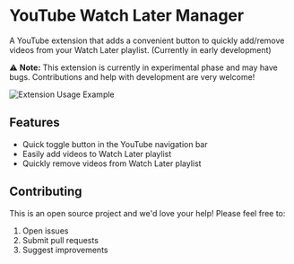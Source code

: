 # YouTube Watch Later Manager

A YouTube extension that adds a convenient button to quickly add/remove videos from your Watch Later playlist. (Currently in early development)

⚠️ **Note:** This extension is currently in experimental phase and may have bugs. Contributions and help with development are very welcome!

![Extension Usage Example](extension-usage-example.gif)

## Features

- Quick toggle button in the YouTube navigation bar
- Easily add videos to Watch Later playlist
- Quickly remove videos from Watch Later playlist

## Contributing

This is an open source project and we'd love your help!
Please feel free to:
1. Open issues
2. Submit pull requests
3. Suggest improvements

